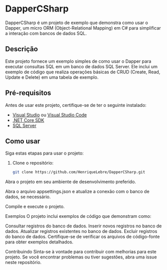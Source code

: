 # DapperCSharp

DapperCSharp é um projeto de exemplo que demonstra como usar o Dapper, um micro ORM (Object-Relational Mapping) em C# para simplificar a interação com bancos de dados SQL.

## Descrição

Este projeto fornece um exemplo simples de como usar o Dapper para executar consultas SQL em um banco de dados SQL Server. Ele inclui um exemplo de código que realiza operações básicas de CRUD (Create, Read, Update e Delete) em uma tabela de exemplo.

## Pré-requisitos

Antes de usar este projeto, certifique-se de ter o seguinte instalado:

- [Visual Studio](https://visualstudio.microsoft.com/) ou [Visual Studio Code](https://code.visualstudio.com/)
- [.NET Core SDK](https://dotnet.microsoft.com/download)
- [SQL Server](https://www.microsoft.com/en-us/sql-server/sql-server-downloads)

## Como usar

Siga estas etapas para usar o projeto:

1. Clone o repositório:

   ```bash
   git clone https://github.com/HenriqueLebre/DapperCSharp.git
Abra o projeto em seu ambiente de desenvolvimento preferido.

Abra o arquivo appsettings.json e atualize a conexão com o banco de dados, se necessário.

Compile e execute o projeto.

Exemplos
O projeto inclui exemplos de código que demonstram como:

Consultar registros do banco de dados.
Inserir novos registros no banco de dados.
Atualizar registros existentes no banco de dados.
Excluir registros do banco de dados.
Certifique-se de verificar os arquivos de código-fonte para obter exemplos detalhados.

Contribuindo
Sinta-se à vontade para contribuir com melhorias para este projeto. Se você encontrar problemas ou tiver sugestões, abra uma issue neste repositório.
